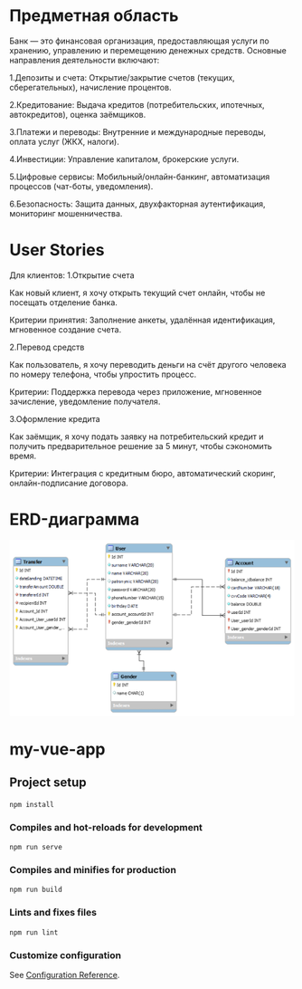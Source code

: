 # Предметная область

Банк — это финансовая организация, предоставляющая услуги по хранению, управлению и перемещению денежных средств. Основные направления деятельности включают:

1.Депозиты и счета: Открытие/закрытие счетов (текущих, сберегательных), начисление процентов.

2.Кредитование: Выдача кредитов (потребительских, ипотечных, автокредитов), оценка заёмщиков.

3.Платежи и переводы: Внутренние и международные переводы, оплата услуг (ЖКХ, налоги).

4.Инвестиции: Управление капиталом, брокерские услуги.

5.Цифровые сервисы: Мобильный/онлайн-банкинг, автоматизация процессов (чат-боты, уведомления).

6.Безопасность: Защита данных, двухфакторная аутентификация, мониторинг мошенничества.

# User Stories

Для клиентов:
1.Открытие счета

Как новый клиент, я хочу открыть текущий счет онлайн, чтобы не посещать отделение банка.

Критерии принятия: Заполнение анкеты, удалённая идентификация, мгновенное создание счета.

2.Перевод средств

Как пользователь, я хочу переводить деньги на счёт другого человека по номеру телефона, чтобы упростить процесс.

Критерии: Поддержка перевода через приложение, мгновенное зачисление, уведомление получателя.

3.Оформление кредита

Как заёмщик, я хочу подать заявку на потребительский кредит и получить предварительное решение за 5 минут, чтобы сэкономить время.

Критерии: Интеграция с кредитным бюро, автоматический скоринг, онлайн-подписание договора.

# ERD-диаграмма
![erd](./src/assets/image_2025-02-14_00-07-20.png)

# my-vue-app

## Project setup
```
npm install
```

### Compiles and hot-reloads for development
```
npm run serve
```

### Compiles and minifies for production
```
npm run build
```

### Lints and fixes files
```
npm run lint
```

### Customize configuration
See [Configuration Reference](https://cli.vuejs.org/config/).
